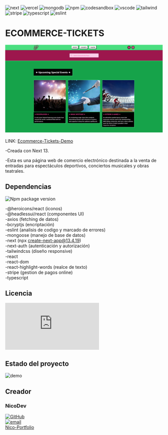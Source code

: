 ![next](https://img.shields.io/badge/next%20js-000000?style=for-the-badge&logo=nextdotjs&logoColor=white) ![vercel](https://img.shields.io/badge/Vercel-000000?style=for-the-badge&logo=vercel&logoColor=white) ![mongodb](https://img.shields.io/badge/MongoDB-4EA94B?style=for-the-badge&logo=mongodb&logoColor=white) ![npm](https://img.shields.io/badge/npm-CB3837?style=for-the-badge&logo=npm&logoColor=white) ![codesandbox](https://img.shields.io/badge/Codesandbox-000000?style=for-the-badge&logo=CodeSandbox&logoColor=white) ![vscode](https://img.shields.io/badge/VSCode-0078D4?style=for-the-badge&logo=visual%20studio%20code&logoColor=white) ![tailwind](https://img.shields.io/badge/Tailwind_CSS-38B2AC?style=for-the-badge&logo=tailwind-css&logoColor=white) ![stripe](https://img.shields.io/badge/Stripe-626CD9?style=for-the-badge&logo=Stripe&logoColor=white) ![typescript](https://img.shields.io/badge/TypeScript-007ACC?style=for-the-badge&logo=typescript&logoColor=white) ![eslint](https://img.shields.io/badge/eslint-3A33D1?style=for-the-badge&logo=eslint&logoColor=white)

# ECOMMERCE-TICKETS

![ecommerce-tickets image](assets/EcommerceTickets1.svg)

LINK: [Ecommerce-Tickets-Demo](https://vigilant-yodel-q77w9qxw55gcxp4x-3000.app.github.dev/)

-Creada con Next 13.

-Esta es una página web de comercio electrónico destinada a la venta de entradas para espectáculos deportivos, conciertos musicales y obras teatrales. 

## Dependencias 
![Npm package version](https://img.shields.io/badge/npm-v10.1.0-blue)

-@heroicons/react (iconos)  
-@headlessui/react (componentes UI)  
-axios (fetching de datos)  
-bcryptjs (encriptación)  
-eslint (analisis de codigo y marcado de errores)  
-mongoose (manejo de base de datos)  
-next (npx create-next-app@13.4.19)  
-next-auth (autenticación y autorización)  
-tailwindcss (diseño responsive)  
-react  
-react-dom  
-react-highlight-words (realce de texto)  
-stripe (gestion de pagos online)  
-typescript  

## Licencia 
![GitHub license](https://badgen.net/github/license/Naereen/Strapdown.js)

## Estado del proyecto 

![demo](https://img.shields.io/badge/demo-v1.0-blue)


## Creador

### NicoDev

[![GitHub](https://badgen.net/badge/icon/github?icon=github&label)](https://github.com/NicoDevLegend?tab=repositories)  
<a href="mailto:enectrl@gmail.com">![email](https://img.shields.io/badge/Gmail-D14836?style=for-the-badge&logo=gmail&logoColor=white)</a>  
[Nico-Portfolio](https://nico-portfolio.netlify.app/)  

